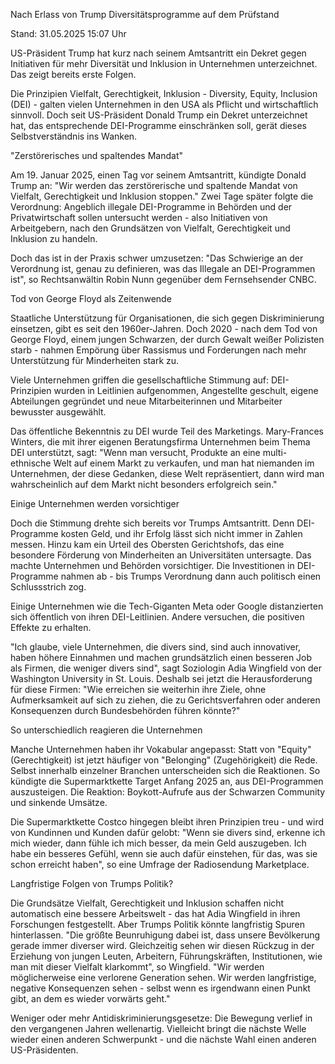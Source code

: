
Nach Erlass von Trump 
Diversitätsprogramme auf dem Prüfstand


Stand: 31.05.2025 15:07 Uhr


US-Präsident Trump hat kurz nach seinem Amtsantritt ein Dekret gegen Initiativen für mehr Diversität und Inklusion in Unternehmen unterzeichnet. Das zeigt bereits erste Folgen. 



Die Prinzipien Vielfalt, Gerechtigkeit, Inklusion - Diversity, Equity, Inclusion (DEI) - galten vielen Unternehmen in den USA als Pflicht und wirtschaftlich sinnvoll. Doch seit US-Präsident Donald Trump ein Dekret unterzeichnet hat, das entsprechende DEI-Programme einschränken soll, gerät dieses Selbstverständnis ins Wanken.

"Zerstörerisches und spaltendes Mandat"


Am 19. Januar 2025, einen Tag vor seinem Amtsantritt, kündigte Donald Trump an: "Wir werden das zerstörerische und spaltende Mandat von Vielfalt, Gerechtigkeit und Inklusion stoppen." Zwei Tage später folgte die Verordnung: Angeblich illegale DEI-Programme in Behörden und der Privatwirtschaft sollen untersucht werden - also Initiativen von Arbeitgebern, nach den Grundsätzen von Vielfalt, Gerechtigkeit und Inklusion zu handeln.


Doch das ist in der Praxis schwer umzusetzen: "Das Schwierige an der Verordnung ist, genau zu definieren, was das Illegale an DEI-Programmen ist", so Rechtsanwältin Robin Nunn gegenüber dem Fernsehsender CNBC.

Tod von George Floyd als Zeitenwende


Staatliche Unterstützung für Organisationen, die sich gegen Diskriminierung einsetzen, gibt es seit den 1960er-Jahren. Doch 2020 - nach dem Tod von George Floyd, einem jungen Schwarzen, der durch Gewalt weißer Polizisten starb - nahmen Empörung über Rassismus und Forderungen nach mehr Unterstützung für Minderheiten stark zu.


Viele Unternehmen griffen die gesellschaftliche Stimmung auf: DEI-Prinzipien wurden in Leitlinien aufgenommen, Angestellte geschult, eigene Abteilungen gegründet und neue Mitarbeiterinnen und Mitarbeiter bewusster ausgewählt.


Das öffentliche Bekenntnis zu DEI wurde Teil des Marketings. Mary-Frances Winters, die mit ihrer eigenen Beratungsfirma Unternehmen beim Thema DEI unterstützt, sagt: "Wenn man versucht, Produkte an eine multi-ethnische Welt auf einem Markt zu verkaufen, und man hat niemanden im Unternehmen, der diese Gedanken, diese Welt repräsentiert, dann wird man wahrscheinlich auf dem Markt nicht besonders erfolgreich sein."

Einige Unternehmen werden vorsichtiger


Doch die Stimmung drehte sich bereits vor Trumps Amtsantritt. Denn DEI-Programme kosten Geld, und ihr Erfolg lässt sich nicht immer in Zahlen messen. Hinzu kam ein Urteil des Obersten Gerichtshofs, das eine besondere Förderung von Minderheiten an Universitäten untersagte. Das machte Unternehmen und Behörden vorsichtiger. Die Investitionen in DEI-Programme nahmen ab - bis Trumps Verordnung dann auch politisch einen Schlussstrich zog.


Einige Unternehmen wie die Tech-Giganten Meta oder Google distanzierten sich öffentlich von ihren DEI-Leitlinien. Andere versuchen, die positiven Effekte zu erhalten.


"Ich glaube, viele Unternehmen, die divers sind, sind auch innovativer, haben höhere Einnahmen und machen grundsätzlich einen besseren Job als Firmen, die weniger divers sind", sagt Soziologin Adia Wingfield von der Washington University in St. Louis. Deshalb sei jetzt die Herausforderung für diese Firmen: "Wie erreichen sie weiterhin ihre Ziele, ohne Aufmerksamkeit auf sich zu ziehen, die zu Gerichtsverfahren oder anderen Konsequenzen durch Bundesbehörden führen könnte?"

So unterschiedlich reagieren die Unternehmen


Manche Unternehmen haben ihr Vokabular angepasst: Statt von "Equity" (Gerechtigkeit) ist jetzt häufiger von "Belonging" (Zugehörigkeit) die Rede. Selbst innerhalb einzelner Branchen unterscheiden sich die Reaktionen. So kündigte die Supermarktkette Target Anfang 2025 an, aus DEI-Programmen auszusteigen. Die Reaktion: Boykott-Aufrufe aus der Schwarzen Community und sinkende Umsätze.


Die Supermarktkette Costco hingegen bleibt ihren Prinzipien treu - und wird von Kundinnen und Kunden dafür gelobt: "Wenn sie divers sind, erkenne ich mich wieder, dann fühle ich mich besser, da mein Geld auszugeben. Ich habe ein besseres Gefühl, wenn sie auch dafür einstehen, für das, was sie schon erreicht haben", so eine Umfrage der Radiosendung Marketplace.

Langfristige Folgen von Trumps Politik?


Die Grundsätze Vielfalt, Gerechtigkeit und Inklusion schaffen nicht automatisch eine bessere Arbeitswelt - das hat Adia Wingfield in ihren Forschungen festgestellt. Aber Trumps Politik könnte langfristig Spuren hinterlassen. "Die größte Beunruhigung dabei ist, dass unsere Bevölkerung gerade immer diverser wird. Gleichzeitig sehen wir diesen Rückzug in der Erziehung von jungen Leuten, Arbeitern, Führungskräften, Institutionen, wie man mit dieser Vielfalt klarkommt", so Wingfield. "Wir werden möglicherweise eine verlorene Generation sehen. Wir werden langfristige, negative Konsequenzen sehen - selbst wenn es irgendwann einen Punkt gibt, an dem es wieder vorwärts geht."


Weniger oder mehr Antidiskriminierungsgesetze: Die Bewegung verlief in den vergangenen Jahren wellenartig. Vielleicht bringt die nächste Welle wieder einen anderen Schwerpunkt - und die nächste Wahl einen anderen US-Präsidenten.

